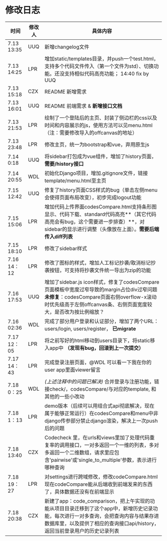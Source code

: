 # 修改日志



| 时间          | 修改人 | 具体内容                                                                                                                                          |
|-------------| ------ |-----------------------------------------------------------------------------------------------------------------------------------------------|
| 7.13  13:35 | UUQ    | 新增changelog文件                                                                                                                                 |
| 7.13  14:25 | LPR    | 增加static/templates目录，并push一个test.html，支持多个代码文件传入（第一个文件为std）、切换功能。还没支持相似代码高亮功能； 14:40 fix by UUQ                                               |
| 7.13 15:18  | CZX    | README 新增需求                                                                                                                                   |
| 7.13 16:01  | UUQ    | README 前端需求 & **新增接口文档**                                                                                                                      |
| 7.13 21:53  | LPR    | 绘制了一个登陆后的主页、封装了侧边栏的css以及时间和内容展示的js，使用方法可以见menu.html（注：需要修改导入的offcanvas的地址）                                                                    |
| 7.13 23:48  | LPR    | 修改主页，统一为bootstrap和vue，弃用原生js                                                                                                                  |
| 7.14   0:18 | UUQ    | 将sidebar打包成为vue组件，增加了history页面，**需要/history接口**                                                                                               |
| 7.14 20:55  | WDL    | 初始化Django项目，增加.gitignore文件，链接template/menu.html至主页                                                                                            |
| 7.15 12:42  | UUQ    | 修复了history页面CSS样式的bug（单击左侧menu会使得页面布局改变），初步完成logout功能                                                                                         |
| 7.15 15:06  | LPR    | 增加代码上传界面codesCompare.html支持条形图显示、代码下载、standard代码高亮**（其它代码高亮会有bug，这个需要进一步排查）**，对sidebar的显示进行调整（头像放在上面）。**需要后端传入diff列表**                        |
| 7.15 18:10  | LPR    | 修改了sidebar样式                                                                                                                                  |
| 7.16 14：12  | LPR    | 修改了图标的样式，增加人工标记抄袭/取消标记抄袭按钮，可支持将抄袭文件统一导出为zip的功能                                                                                                |
| 7.16 17:53  | UUQ    | 增加了sidebar.js icon样式，修复了codesCompare页面模板中宽度过窄导致的margin占位div过窄问题<br>**未修复**：codesCompare页面右侧overflow-x滚动时优先级高于左侧offcanvas条、右侧页面宽度较大，是否改为按比例缩放？ |
| 7.16 02:36  | WDL    | 完成了部分用户登录和认证部分，增加了两个URL：users/login, users/register， **已migrate**                                                                             |
| 7.17 12：05  | LPR    | 将之前写好的html移动到users目录下，将static移入app中 **（发现有bug，回滚到上一次提交）**                                                                                     |
| 7.17 14：43  | LPR    | 完成登录注册页面，@WDL 可以看一下我在你的user app里面viewer留言                                                                                                     |
| 7.18  0：25  | WDL    | _(上述注释中的问题已解决)_ 合并登录与注册功能，链接check/，codesCompare/与对应的template, 和其他的一些小改动                                                                       |
| 7.18  1：13  | LPR    | demo版本（后续可以用组合式api彻底解决，现在属于能够正常运行）在codesCompare和menu中非django传参部分禁止django渲染，解决上一次push后的问题                                                      |
| 7.18  13:40 | CZX    | Codecheck 里，在urls和views里加了处理代码重复率的调用接口，一对多返回一个一维的列表，多对多返回一个二维数组，请求里应包含'pairwise'或'single_to_multiple'参数，表示进行哪种查询                              |
| 7.18 19：27  | LPR    | 对settings进行跨域修改，修改codeCompare.html 现在codeCompare能从后端收到前端发来的东西了，具体数据还没有在前端显示                                                                   |
| 7.18 20:38  | CZX | 新建了app：code_comparison，把上午实现的功能从项目目录迁移到了这个app中，新增历史记录功能，每次进行一对多查询，会把查询内容与结果存进数据库里，以及提供了相应的查询接口api/history，返回当前登录用户的历史记录列表                     |

